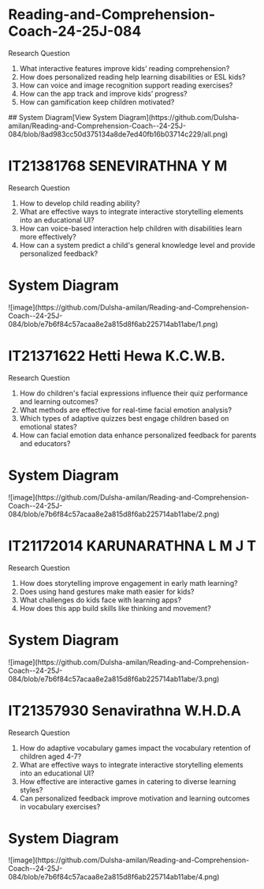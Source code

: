 # Reading-and-Comprehension-Coach-24-25J-084
Research Question​
<ol>
<li>What interactive features improve kids’ reading comprehension?</li>
<li>How does personalized reading help learning disabilities or ESL kids?​</li>
<li>How can voice and image recognition support reading exercises?​</li>
<li>How can the app track and improve kids’ progress?​</li>
<li>How can gamification keep children motivated?​</li>
</ol>
## System Diagram​
[View System Diagram](https://github.com/Dulsha-amilan/Reading-and-Comprehension-Coach--24-25J-084/blob/8ad983cc50d375134a8de7ed40fb16b03714c229/all.png)



<h1> IT21381768  SENEVIRATHNA Y M</h1>
Research Question​
<ol>
<li>How to develop child reading ability? </li>
<li>What are effective ways to integrate interactive storytelling elements into an educational UI?​​</li>
<li>How can voice-based interaction help children with disabilities learn more effectively?​​</li>
<li>How can a system predict a child's general knowledge level and provide personalized feedback? ​</li>
</ol>
<h1>System Diagram​</h1>
![image](https://github.com/Dulsha-amilan/Reading-and-Comprehension-Coach--24-25J-084/blob/e7b6f84c57acaa8e2a815d8f6ab225714ab11abe/1.png)


<h1> IT21371622 ​Hetti Hewa K.C.W.B.</h1>
Research Question​
<ol>
<li>How do children's facial expressions influence their quiz performance and learning outcomes?​</li>
<li>What methods are effective for real-time facial emotion analysis?​​</li>
<li>Which types of adaptive quizzes best engage children based on emotional states?​​</li>
<li>How can facial emotion data enhance personalized feedback for parents and educators?​​</li>
</ol>
<h1>System Diagram​</h1>
![image](https://github.com/Dulsha-amilan/Reading-and-Comprehension-Coach--24-25J-084/blob/e7b6f84c57acaa8e2a815d8f6ab225714ab11abe/2.png)



<h1> IT21172014​ KARUNARATHNA L M J T​</h1>
Research Question​
<ol>
<li>How does storytelling improve engagement in early math learning?​</li>
<li>Does using hand gestures make math easier for kids?​</li>
<li>What challenges do kids face with learning apps?​</li>
<li>How does this app build skills like thinking and movement?​</li>

</ol>
<h1>System Diagram​</h1>
![image](https://github.com/Dulsha-amilan/Reading-and-Comprehension-Coach--24-25J-084/blob/e7b6f84c57acaa8e2a815d8f6ab225714ab11abe/3.png)

<h1> IT21357930​ Senavirathna W.H.D.A​</h1>
Research Question​
<ol>
<li>How do adaptive vocabulary games impact the vocabulary retention of children aged 4-7?​</li>
<li>What are effective ways to integrate interactive storytelling elements into an educational UI?​​</li>
<li>How effective are interactive games in catering to diverse learning styles?​</li>
<li>Can personalized feedback improve motivation and learning outcomes in vocabulary exercises?​</li>
</ol>
<h1>System Diagram​</h1>
![image](https://github.com/Dulsha-amilan/Reading-and-Comprehension-Coach--24-25J-084/blob/e7b6f84c57acaa8e2a815d8f6ab225714ab11abe/4.png)
